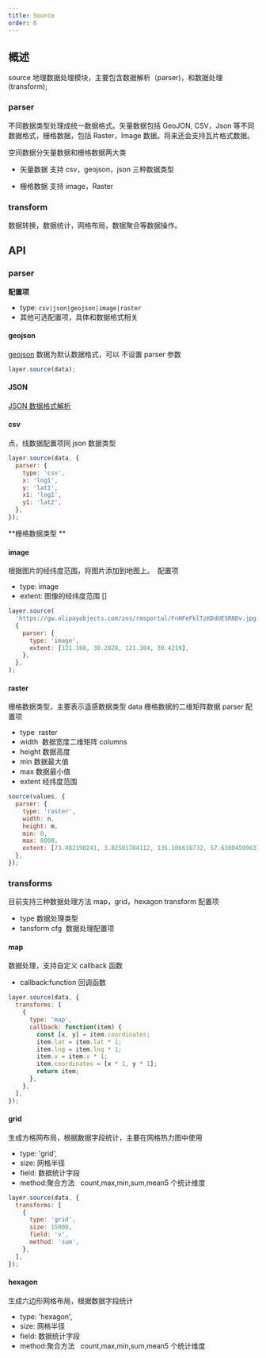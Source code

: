 ```yaml
---
title: Source
order: 0
---
```


## 概述

source 地理数据处理模块，主要包含数据解析（parser)，和数据处理(transform);

### parser

不同数据类型处理成统一数据格式。矢量数据包括 GeoJON, CSV，Json 等不同数据格式，栅格数据，包括 Raster，Image 数据。将来还会支持瓦片格式数据。

空间数据分矢量数据和栅格数据两大类

- 矢量数据 支持 csv，geojson，json 三种数据类型

- 栅格数据 支持 image，Raster

### transform

数据转换，数据统计，网格布局，数据聚合等数据操作。

## API

### parser

**配置项**

- type: `csv|json|geojson|image|raster`
- 其他可选配置项，具体和数据格式相关

#### geojson

[geojson](https://www.yuque.com/antv/l7/dm2zll) 数据为默认数据格式，可以 不设置 parser 参数

```javascript
layer.source(data);
```

#### JSON

[JSON 数据格式解析](../json)

#### csv

点，线数据配置项同 json 数据类型

```javascript
layer.source(data, {
  parser: {
    type: 'csv',
    x: 'lng1',
    y: 'lat1',
    x1: 'lng1',
    y1: 'lat2',
  },
});
```

**栅格数据类型 **

#### image

根据图片的经纬度范围，将图片添加到地图上。  配置项

- type: image
- extent: 图像的经纬度范围 []

```javascript
layer.source(
  'https://gw.alipayobjects.com/zos/rmsportal/FnHFeFklTzKDdUESRNDv.jpg',
  {
    parser: {
      type: 'image',
      extent: [121.168, 30.2828, 121.384, 30.4219],
    },
  },
);
```

#### raster

栅格数据类型，主要表示遥感数据类型 data 栅格数据的二维矩阵数据 parser 配置项

- type  raster
- width  数据宽度二维矩阵 columns
- height 数据高度
- min 数据最大值
- max 数据最小值
- extent 经纬度范围

```javascript
source(values, {
  parser: {
    type: 'raster',
    width: n,
    height: m,
    min: 0,
    max: 8000,
    extent: [73.482190241, 3.82501784112, 135.106618732, 57.6300459963],
  },
});
```

### transforms

目前支持三种数据处理方法 map，grid，hexagon transform 配置项

- type 数据处理类型
- tansform cfg  数据处理配置项

#### map

数据处理，支持自定义 callback 函数

- callback:function 回调函数

```javascript
layer.source(data, {
  transforms: [
    {
      type: 'map',
      callback: function(item) {
        const [x, y] = item.coordinates;
        item.lat = item.lat * 1;
        item.lng = item.lng * 1;
        item.v = item.v * 1;
        item.coordinates = [x * 1, y * 1];
        return item;
      },
    },
  ],
});
```

#### grid

生成方格网布局，根据数据字段统计，主要在网格热力图中使用

- type: 'grid',
- size: 网格半径
- field: 数据统计字段
- method:聚合方法   count,max,min,sum,mean5 个统计维度

```javascript
layer.source(data, {
  transforms: [
    {
      type: 'grid',
      size: 15000,
      field: 'v',
      method: 'sum',
    },
  ],
});
```

#### hexagon

生成六边形网格布局，根据数据字段统计

- type: 'hexagon',
- size: 网格半径
- field: 数据统计字段
- method:聚合方法   count,max,min,sum,mean5 个统计维度
